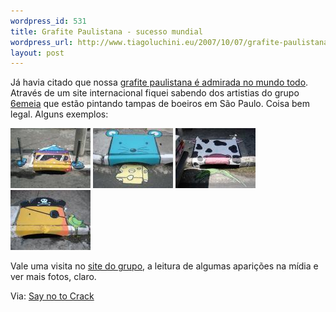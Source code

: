 ```yaml
--- 
wordpress_id: 531
title: Grafite Paulistana - sucesso mundial
wordpress_url: http://www.tiagoluchini.eu/2007/10/07/grafite-paulistana-sucesso-mundial/
layout: post
---
```

Já havia citado que nossa [grafite paulistana é admirada no mundo todo](/2007/05/10/a-cara-brasileira/). Através de um site internacional fiquei sabendo dos artistias do grupo [6emeia](http://www.6emeia.com/) que estão pintando tampas de boeiros em São Paulo. Coisa bem legal. Alguns exemplos:

![Arte de rua](/wp-content/uploads/2007/10/1190897631_f.thumbnail.jpg)
![Arte de rua](/wp-content/uploads/2007/10/435019658_bb1b972a38.thumbnail.jpg)
![Arte de rua](/wp-content/uploads/2007/10/435019662_6d5c314f3f.thumbnail.jpg)
![Arte de rua](/wp-content/uploads/2007/10/1356295080_3476ac331b.thumbnail.jpg)

Vale uma visita no [site do grupo](http://www.6emeia.com/), a leitura de algumas aparições na mídia e ver mais fotos, claro.

Via: [Say no to Crack](http://www.saynotocrack.com/index.php/2007/10/06/storm-drain-graffiti/)
